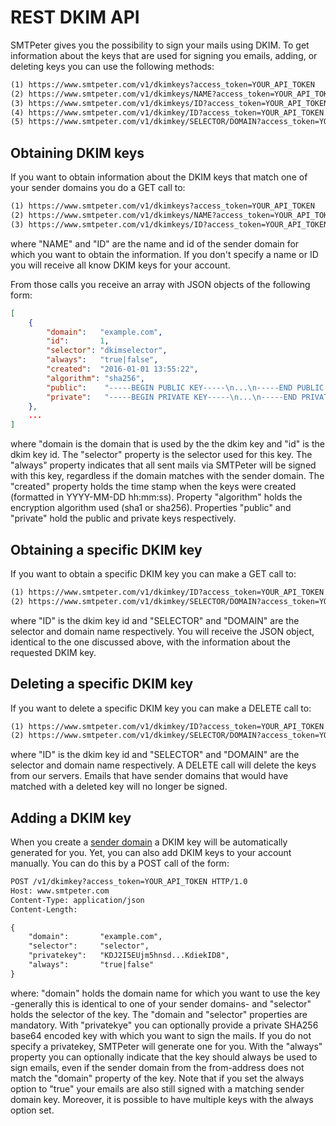 # REST DKIM API

SMTPeter gives you the possibility to sign your mails using DKIM. To get
information about the keys that are used for signing you emails, adding,
or deleting keys you can use the following methods:

```txt
(1) https://www.smtpeter.com/v1/dkimkeys?access_token=YOUR_API_TOKEN
(2) https://www.smtpeter.com/v1/dkimkeys/NAME?access_token=YOUR_API_TOKEN
(3) https://www.smtpeter.com/v1/dkimkeys/ID?access_token=YOUR_API_TOKEN
(4) https://www.smtpeter.com/v1/dkimkey/ID?access_token=YOUR_API_TOKEN
(5) https://www.smtpeter.com/v1/dkimkey/SELECTOR/DOMAIN?access_token=YOUR_API_TOKEN
```


## Obtaining DKIM keys

If you want to obtain information about the DKIM keys that match one of
your sender domains you do a GET call to:
```txt
(1) https://www.smtpeter.com/v1/dkimkeys?access_token=YOUR_API_TOKEN
(2) https://www.smtpeter.com/v1/dkimkeys/NAME?access_token=YOUR_API_TOKEN
(3) https://www.smtpeter.com/v1/dkimkeys/ID?access_token=YOUR_API_TOKEN
```
where "NAME" and "ID" are the name and id of the sender domain for which you want to obtain
the information. If you don't specify a name or ID you will receive
all know DKIM keys for your account.

From those calls you receive an array with JSON objects of the following form:
```json
[
    {
        "domain":   "example.com",
        "id":       1,
        "selector": "dkimselector",
        "always":   "true|false",
        "created":  "2016-01-01 13:55:22",
        "algorithm": "sha256",
        "public":    "-----BEGIN PUBLIC KEY-----\n...\n-----END PUBLIC KEY-----",
        "private":   "-----BEGIN PRIVATE KEY-----\n...\n-----END PRIVATE KEY-----",
    },
    ...
]
```
where "domain is the domain that is used by the the dkim key and "id" is
the dkim key id. The "selector" property is the selector used for this key.
The "always" property indicates that all sent mails via SMTPeter will be
signed with this key, regardless if the domain matches with the sender domain.
The "created" property holds the time stamp when the keys were created
(formatted in YYYY-MM-DD hh:mm:ss). Property "algorithm" holds the encryption
algorithm used (sha1 or sha256). Properties "public" and "private" hold the
public and private keys respectively.


## Obtaining a specific DKIM key

If you want to obtain a specific DKIM key you can make a GET call to:

```txt
(1) https://www.smtpeter.com/v1/dkimkey/ID?access_token=YOUR_API_TOKEN
(2) https://www.smtpeter.com/v1/dkimkey/SELECTOR/DOMAIN?access_token=YOUR_API_TOKEN
```
where "ID" is the dkim key id and "SELECTOR" and "DOMAIN" are the selector
and domain name respectively. You will receive the JSON object, identical
to the one discussed above, with the information about the requested DKIM
key.


## Deleting a specific DKIM key

If you want to delete a specific DKIM key you can make a DELETE call to:

```txt 
(1) https://www.smtpeter.com/v1/dkimkey/ID?access_token=YOUR_API_TOKEN
(2) https://www.smtpeter.com/v1/dkimkey/SELECTOR/DOMAIN?access_token=YOUR_API_TOKEN
```

where "ID" is the dkim key id and "SELECTOR" and "DOMAIN" are the selector
and domain name respectively. A DELETE call will delete the keys from our
servers. Emails that have sender domains that would have matched with a deleted
key will no longer be signed.


## Adding a DKIM key

When you create a [sender domain](rest-sender-domains) a DKIM key will be
automatically generated for you. Yet, you can also add DKIM keys to your
account manually. You can do this by a POST call of the form:

```txt
POST /v1/dkimkey?access_token=YOUR_API_TOKEN HTTP/1.0
Host: www.smtpeter.com
Content-Type: application/json
Content-Length:

{
    "domain":       "example.com",
    "selector":     "selector",
    "privatekey":   "KDJ2I5EUjm5hnsd...KdiekID8",
    "always":       "true|false"
}
```
where: "domain" holds the domain name for which you want to use the key
-generally this is identical to one of your sender domains- and "selector" holds
the selector of the key. The "domain and "selector" properties are mandatory.
With "privatekye" you can optionally provide a private SHA256 base64 encoded
key with which you want to sign the mails. If you do not specify a privatekey,
SMTPeter will generate one for you. With the "always" property you can optionally indicate
that the key should always be used to sign emails, even if the sender
domain from the from-address does not match the "domain" property of the
key. Note that if you set the always option to "true" your emails are also still signed
with a matching sender domain key. Moreover, it is possible to have multiple
keys with the always option set.
